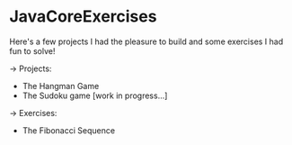 # JavaCoreExercises
Here's a few projects I had the pleasure to build and some exercises I had fun to solve!

-> Projects:
   - The Hangman Game
   - The Sudoku game [work in progress...]
   
   
-> Exercises:
   - The Fibonacci Sequence
